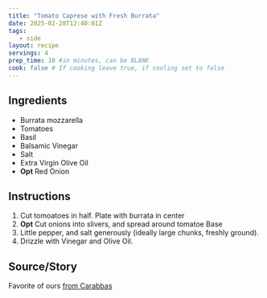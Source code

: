 ```yaml
---
title: "Tomato Caprese with Fresh Burrata"
date: 2025-02-28T12:40:01Z
tags: 
   - side
layout: recipe
servings: 4
prep_time: 10 #in minutes, can be BLANK
cook: false # If cooking leave true, if cooling set to false
---
```


## Ingredients

- Burrata mozzarella
- Tomatoes
- Basil
- Balsamic Vinegar
- Salt
- Extra Virgin Olive Oil
- **Opt** Red Onion

## Instructions

1. Cut tomoatoes in half. Plate with burrata in center
2. **Opt** Cut onions into slivers, and spread around tomatoe Base
3. Little pepper, and salt generously (ideally large chunks, freshly ground).
4. Drizzle with Vinegar and Olive Oil.

## Source/Story

Favorite of ours [from Carabbas](https://www.carrabbas.com/menu/restaurant/category/40454/product/73727401)
